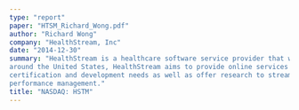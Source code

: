 ```yaml
---
type: "report"
paper: "HTSM_Richard_Wong.pdf"
author: "Richard Wong"
company: "HealthStream, Inc"
date: "2014-12-30"
summary: "HealthStream is a healthcare software service provider that was founded in 1990. Targeting hospitals
around the United States, HealthStream aims to provide online services that will satisfy the training,
certification and development needs as well as offer research to streamline competency and
performance management."
title: "NASDAQ: HSTM"
---
```

